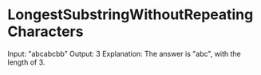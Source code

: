 # LongestSubstringWithoutRepeatingCharacters
Input: "abcabcbb"
Output: 3 
Explanation: The answer is "abc", with the length of 3.

